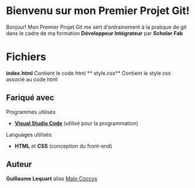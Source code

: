 # Bienvenu sur mon Premier Projet Git!

Bonjour! 
Mon Premier Projet Git me sert d'entrainement à la pratique de git dans le cadre de ma formation **Développeur Intégrateur** par **Scholar Fab**


# Fichiers

**index.html** Contient le code html
** style.css** Contient le style css associé au code html

## Fariqué avec

Programmes utilisés:
* **[Visual Studio Code](https://code.visualstudio.com/ "VSCode")** (utilisé pour la programmation)

Languages utilisés:
* **HTML** et **CSS** (conception du front-end)

## Auteur

**Guillaume Lequart** alias [Malo Coccyx](https://github.com/MaloCoccyx/ "@MaloCoccyx")